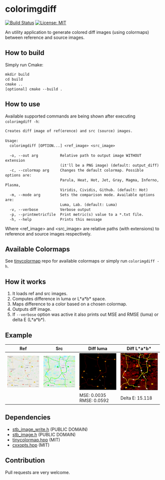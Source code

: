 # colorimgdiff
[![Build Status](https://travis-ci.com/Shot511/colorimgdiff.svg?branch=master)](https://travis-ci.com/Shot511/colorimgdiff) 
[![License: MIT](https://img.shields.io/badge/License-MIT-green.svg)](https://opensource.org/licenses/MIT)

An utility application to generate colored diff images (using colormaps) between reference and source images.

## How to build
Simply run Cmake:
```
mkdir build
cd build
cmake ..
[optional] cmake --build .
```

## How to use
Available supported commands are being shown after executing ```colorimgdiff -h```:

```
Creates diff image of ref(erence) and src (source) images.

Usage:
  colorimgdiff [OPTION...] <ref_image> <src_image>

  -o, --out arg          Relative path to output image WITHOUT extension
                         (it'll be a PNG image) (default: output_diff)
  -c, --colormap arg     Changes the default colormap. Possible options are:
                         Parula, Heat, Hot, Jet, Gray, Magma, Inferno, Plasma,
                         Viridis, Cividis, Github. (default: Hot)
  -m, --mode arg         Sets the comparison mode. Available options are:
                         Luma, Lab. (default: Luma)
  -v, --verbose          Verbose output
  -p, --printmetricfile  Print metric(s) value to a *.txt file.
  -h, --help             Prints this message
```

Where <ref_image> and <src_image> are relative paths (with extensions) to reference and source images respectively.

## Available Colormaps
See [tinycolormap](https://github.com/yuki-koyama/tinycolormap) repo for available colormaps or simply run ```colorimgdiff -h```.

## How it works
1) It loads ref and src images.
2) Computes difference in luma or L\*a\*b\* space.
3) Maps difference to a color based on a chosen colormap.
4) Outputs diff image.
5) If ```--verbose``` option was active it also prints out MSE and RMSE (luma) or delta E (L\*a\*b\*).

## Example

| Ref | Src | Diff luma | Diff L\*a\*b\* |
|-----|-----|-----------|----------------|
| <img src="tests/1a.png" alt="ref" width="230"/> | <img src="tests/1b.png" alt="ref" width="230"/> | <img src="tests/1diff_luma.png" alt="ref" width="230"/> |  <img src="tests/1diff_lab.png" alt="ref" width="230"/> |
| | | MSE: 0.0035<br/> RMSE: 0.0592 | Delta E: 15.118 |

## Dependencies
* [stb_image_write.h](https://github.com/nothings/stb) (PUBLIC DOMAIN)
* [stb_image.h](https://github.com/nothings/stb) (PUBLIC DOMAIN)
* [tinycolormap.hpp](https://github.com/yuki-koyama/tinycolormap) (MIT)
* [cxxopts.hpp](https://github.com/jarro2783/cxxopts) (MIT)

## Contribution
Pull requests are very welcome.
